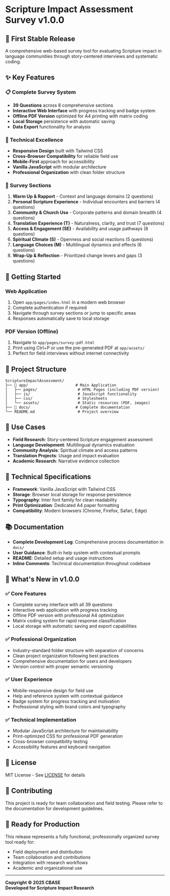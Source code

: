 # Scripture Impact Assessment Survey v1.0.0

## 🎉 First Stable Release

A comprehensive web-based survey tool for evaluating Scripture impact in language communities through story-centered interviews and systematic coding.

## ✨ Key Features

### 📋 Complete Survey System
- **39 Questions** across 8 comprehensive sections
- **Interactive Web Interface** with progress tracking and badge system
- **Offline PDF Version** optimized for A4 printing with matrix coding
- **Local Storage** persistence with automatic saving
- **Data Export** functionality for analysis

### 📱 Technical Excellence
- **Responsive Design** built with Tailwind CSS
- **Cross-Browser Compatibility** for reliable field use
- **Mobile-First** approach for accessibility
- **Vanilla JavaScript** with modular architecture
- **Professional Organization** with clean folder structure

### 📄 Survey Sections
1. **Warm Up & Rapport** - Context and language domains (2 questions)
2. **Personal Scripture Experience** - Individual encounters and barriers (4 questions)
3. **Community & Church Use** - Corporate patterns and domain breadth (4 questions)
4. **Translation Experience (T)** - Naturalness, clarity, and trust (7 questions)
5. **Access & Engagement (SE)** - Availability and usage pathways (8 questions)
6. **Spiritual Climate (S)** - Openness and social reactions (5 questions)
7. **Language Choices (M)** - Multilingual dynamics and effects (6 questions)
8. **Wrap-Up & Reflection** - Prioritized change levers and gaps (3 questions)

## 🚀 Getting Started

### Web Application
1. Open `app/pages/index.html` in a modern web browser
2. Complete authentication if required
3. Navigate through survey sections or jump to specific areas
4. Responses automatically save to local storage

### PDF Version (Offline)
1. Navigate to `app/pages/survey-pdf.html`
2. Print using Ctrl+P or use the pre-generated PDF at `app/assets/`
3. Perfect for field interviews without internet connectivity

## 📁 Project Structure

```
ScriptureImpactAssessment/
├── 📂 app/                     # Main Application
│   ├── pages/                  # HTML Pages (including PDF version)
│   ├── js/                     # JavaScript functionality
│   ├── css/                    # Stylesheets
│   └── assets/                 # Static resources (PDF, images)
├── 📂 docs/                    # Complete documentation
└── README.md                   # Project overview
```

## 🎯 Use Cases

- **Field Research**: Story-centered Scripture engagement assessment
- **Language Development**: Multilingual dynamics evaluation
- **Community Analysis**: Spiritual climate and access patterns
- **Translation Projects**: Usage and impact evaluation
- **Academic Research**: Narrative evidence collection

## 🔧 Technical Specifications

- **Framework**: Vanilla JavaScript with Tailwind CSS
- **Storage**: Browser local storage for response persistence
- **Typography**: Inter font family for clean readability
- **Print Optimization**: Dedicated A4 paper formatting
- **Compatibility**: Modern browsers (Chrome, Firefox, Safari, Edge)

## 📚 Documentation

- **Complete Development Log**: Comprehensive process documentation in `docs/`
- **User Guidance**: Built-in help system with contextual prompts
- **README**: Detailed setup and usage instructions
- **Inline Comments**: Technical documentation throughout codebase

## 🎊 What's New in v1.0.0

### ✅ Core Features
- Complete survey interface with all 39 questions
- Interactive web application with progress tracking
- Offline PDF version with professional A4 optimization
- Matrix coding system for rapid response classification
- Local storage with automatic saving and export capabilities

### ✅ Professional Organization
- Industry-standard folder structure with separation of concerns
- Clean project organization following best practices
- Comprehensive documentation for users and developers
- Version control with proper semantic versioning

### ✅ User Experience
- Mobile-responsive design for field use
- Help and reference system with contextual guidance
- Badge system for progress tracking and motivation
- Professional styling with brand colors and typography

### ✅ Technical Implementation
- Modular JavaScript architecture for maintainability
- Print-optimized CSS for professional PDF generation
- Cross-browser compatibility testing
- Accessibility features and keyboard navigation

## 📄 License

MIT License - See [LICENSE](LICENSE) for details

## 🤝 Contributing

This project is ready for team collaboration and field testing. Please refer to the documentation for development guidelines.

## 🎯 Ready for Production

This release represents a fully functional, professionally organized survey tool ready for:
- Field deployment and distribution
- Team collaboration and contributions  
- Integration with research workflows
- Academic and organizational use

---

**Copyright © 2025 CBASE**  
**Developed for Scripture Impact Research**